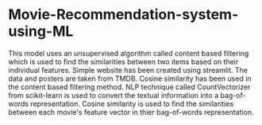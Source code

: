 # Movie-Recommendation-system-using-ML
This model uses an unsupervised algorithm called content based filtering which is used to find the similarities between two items based on their individual features.
Simple website has been created using streamlit. The data and posters are taken from TMDB.
Cosine similarity has been used in the content based filtering method. 
NLP technique called CountVectorizer from scikit-learn is used to convert the textual information into a bag-of-words representation.
Cosine similarity is used to find the similarities between each movie's feature vector in thier bag-of-words representation.
